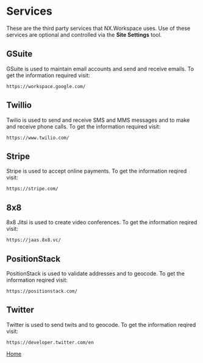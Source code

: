 # Services

These are the third party services that NX.Workspace uses.  Use of these services are optional and controlled via
the **Site Settings** tool.

## GSuite

GSuite is used to maintain email accounts and send and receive emails.  To get the information required visit:

```
https://workspace.google.com/
```

## Twillio

Twilio is used to send and receive SMS and MMS messages and to make and receive phone calls.  To get the information
required visit:

```
https://www.twilio.com/
```

## Stripe

Stripe is used to accept online payments.  To get the information reqired visit:

```
https://stripe.com/
```

## 8x8

8x8 Jitsi is used to create video conferences.  To get the information reqired visit:

```
https://jaas.8x8.vc/
```

## PositionStack

PositionStack is used to validate addresses and to geocode.  To get the information reqired visit:

```
https://positionstack.com/
```

## Twitter

Twitter is used to send twits and to geocode.  To get the information reqired visit:

```
https://developer.twitter.com/en
```


[Home](../README.md)
